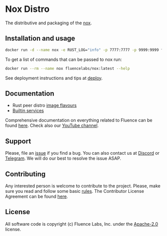 # Nox Distro

The distributive and packaging of the [nox](https://github.com/fluencelabs/nox).

## Installation and usage

```bash
docker run -d --name nox -e RUST_LOG="info" -p 7777:7777 -p 9999:9999 fluencelabs/nox:latest --local
```

To get a list of commands that can be passed to nox run:

```bash
docker run --rm --name nox fluencelabs/nox:latest --help
```

See deployment instructions and tips at
[deploy](https://github.com/fluencelabs/nox-distro/tree/master/deploy).

## Documentation

- Rust peer distro
  [image flavours](https://github.com/fluencelabs/nox-distro/tree/master/docs/flavours.md)
- [Builtin services](https://github.com/fluencelabs/nox-distro/tree/master/docs/builtins.md)

Comprehensive documentation on everything related to Fluence can be found
[here](https://fluence.dev/). Check also our
[YouTube channel](https://www.youtube.com/@fluencelabs).

## Support

Please, file an [issue](https://github.com/fluencelabs/nox-distro/issues) if you
find a bug. You can also contact us at
[Discord](https://discord.com/invite/5qSnPZKh7u) or
[Telegram](https://t.me/fluence_project). We will do our best to resolve the
issue ASAP.

## Contributing

Any interested person is welcome to contribute to the project. Please, make sure
you read and follow some basic
[rules](https://github.com/fluencelabs/nox-distro/tree/master/CONTRIBUTING.md).
The Contributor License Agreement can be found
[here](https://github.com/fluencelabs/nox-distro/tree/master/FluenceCLA).

## License

All software code is copyright (c) Fluence Labs, Inc. under the
[Apache-2.0](https://github.com/fluencelabs/nox-distro/tree/master/LICENSE)
license.
